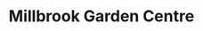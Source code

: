 ---
title: "Millbrook Garden Centre"
url: /gravesend/millbrook-garden-centre/
shop: Garten-Center
---